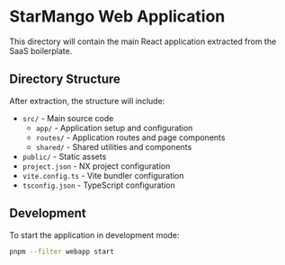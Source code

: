 # StarMango Web Application

This directory will contain the main React application extracted from the SaaS boilerplate.

## Directory Structure

After extraction, the structure will include:

- `src/` - Main source code
  - `app/` - Application setup and configuration
  - `routes/` - Application routes and page components
  - `shared/` - Shared utilities and components
- `public/` - Static assets
- `project.json` - NX project configuration
- `vite.config.ts` - Vite bundler configuration
- `tsconfig.json` - TypeScript configuration

## Development

To start the application in development mode:
```bash
pnpm --filter webapp start
```